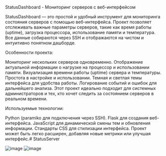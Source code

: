 StatusDashboard - Мониторинг серверов с веб-интерфейсом

StatusDashboard — это простой и удобный инструмент для мониторинга состояния серверов с помощью веб-интерфейса. Проект позволяет отслеживать важные параметры серверов, такие как время работы (uptime), загрузка процессора, использование памяти и температура. Все данные собираются через SSH и отображаются на чистом и интуитивно понятном дашборде.

Особенности проекта:

Мониторинг нескольких серверов одновременно.
Отображение актуальной информации о нагрузке на процессор и использовании памяти.
Визуализация времени работы (uptime) сервера и температуры.
Простота в настройке и использовании.
Темная и светлая темы интерфейса для удобства работы.
Логирование событий и ошибок для дальнейшего анализа.
Этот проект идеально подходит для системных администраторов и тех, кто хочет следить за состоянием серверов в реальном времени.

Используемые технологии:

Python (paramiko для подключения через SSH).
Flask для создания веб-интерфейса.
JavaScript для динамической смены тем и обновления информации.
Стандарты CSS для стилизации интерфейса.
Проект может быть легко расширен, добавляя новые метрики или улучшая интерфейс.﻿# StatusServer

![image](https://github.com/user-attachments/assets/b72e750d-ba7c-40ef-b5d2-45678704e4e5)
![image](https://github.com/user-attachments/assets/0e1dd5f5-3c1d-4cec-9124-2427940627dc)



